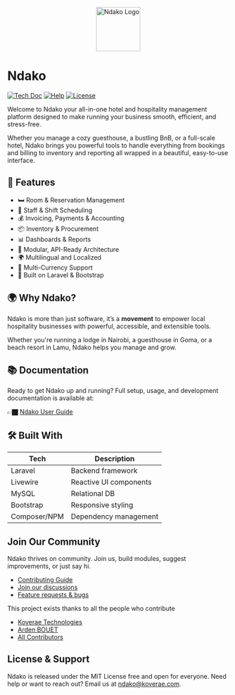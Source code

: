 <p align="center"><a href="https://ndako.koverae.com" target="_blank"><img src="https://ndako.koverae.com/assets/images/ndako.png" height="100" alt="Ndako Logo"></a></p>



# Ndako

<p>
<a href="https://docs.ndako.tech/v1/user-docs/introduction/"><img src="https://img.shields.io/badge/master-docs-875A7B.svg?style=flat&colorA=#0E6163" alt="Tech Doc"></a>
<a href="https://docs.ndako.tech/v1/user-docs/introduction/"><img src="https://img.shields.io/badge/master-help-875A7B.svg?style=flat&colorA=#0E6163" alt="Help"></a>
<a href="https://github.com/Kovere/ndako-on-premise"><img src="https://img.shields.io/badge/master-license-875A7B.svg?style=flat&colorA=#0E6163" alt="License"></a>
</p>

Welcome to Ndako your all-in-one hotel and hospitality management platform designed to make running your business smooth, efficient, and stress-free.

Whether you manage a cozy guesthouse, a bustling BnB, or a full-scale hotel, Ndako brings you powerful tools to handle everything from bookings and billing to inventory and reporting all wrapped in a beautiful, easy-to-use interface.

## 🚀 Features

- 🛏️ Room & Reservation Management  
- 👥 Staff & Shift Scheduling  
- 💰 Invoicing, Payments & Accounting  
- 📦 Inventory & Procurement  
- 📊 Dashboards & Reports  
- 🔗 Modular, API-Ready Architecture  
- 🌍 Multilingual and Localized  
- 💱 Multi-Currency Support
- 🧩 Built on Laravel & Bootstrap


## 🌍 Why Ndako?

Ndako is more than just software, it’s a **movement** to empower local hospitality businesses with powerful, accessible, and extensible tools.

Whether you're running a lodge in Nairobi, a guesthouse in Goma, or a beach resort in Lamu, Ndako helps you manage and grow.

## 📚 Documentation
Ready to get Ndako up and running?
Full setup, usage, and development documentation is available at:

👉🏿 [Ndako User Guide](https://docs.ndako.tech/v1/user-docs/introduction/)


## 🛠️ Built With

| Tech | Description |
|------|-------------|
| Laravel | Backend framework |
| Livewire | Reactive UI components |
| MySQL | Relational DB |
| Bootstrap | Responsive styling |
| Composer/NPM | Dependency management |


## Join Our Community
Ndako thrives on community. Join us, build modules, suggest improvements, or just say hi.

- [Contributing Guide](CONTRIBUTING.md)
- [Join our discussions](https://github.com/ndakoapp/ndako/discussions)
- [Feature requests & bugs](https://github.com/ndakoapp/ndako/issues)

This project exists thanks to all the people who contribute

-   [Koverae Technologies](https://github.com/Koverae)
-   [Arden BOUET](https://github.com/arden28)
-   [All Contributors](../../contributors)


## License & Support
Ndako is released under the MIT License free and open for everyone.
Need help or want to reach out? Email us at ndako@koverae.com.

